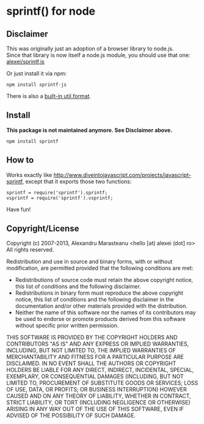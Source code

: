 # sprintf() for node




<extoc></extoc>

## Disclaimer

This was originally just an adoption of a browser library to node.js.  
Since that library is now itself a node.js module, you should use that one: [alexei/sprintf.js](https://github.com/alexei/sprintf.js)

Or just install it via npm:

    npm install sprintf-js


There is also a [built-in util.format](http://nodejs.org/api/util.html#util_util_format_format).




## Install

**This package is not maintained anymore. See Disclaimer above.**

    npm install sprintf


## How to

Works exactly like http://www.diveintojavascript.com/projects/javascript-sprintf, except that it exports those two functions:

    sprintf = require('sprintf').sprintf;
    vsprintf = require('sprintf').vsprintf;

Have fun!


## Copyright/License

Copyright (c) 2007-2013, Alexandru Marasteanu <hello [at) alexei (dot] ro>
All rights reserved.

Redistribution and use in source and binary forms, with or without
modification, are permitted provided that the following conditions are met:
* Redistributions of source code must retain the above copyright
  notice, this list of conditions and the following disclaimer.
* Redistributions in binary form must reproduce the above copyright
  notice, this list of conditions and the following disclaimer in the
  documentation and/or other materials provided with the distribution.
* Neither the name of this software nor the names of its contributors may be
  used to endorse or promote products derived from this software without
  specific prior written permission.

THIS SOFTWARE IS PROVIDED BY THE COPYRIGHT HOLDERS AND CONTRIBUTORS "AS IS" AND
ANY EXPRESS OR IMPLIED WARRANTIES, INCLUDING, BUT NOT LIMITED TO, THE IMPLIED
WARRANTIES OF MERCHANTABILITY AND FITNESS FOR A PARTICULAR PURPOSE ARE
DISCLAIMED. IN NO EVENT SHALL THE AUTHORS OR COPYRIGHT HOLDERS BE LIABLE FOR
ANY DIRECT, INDIRECT, INCIDENTAL, SPECIAL, EXEMPLARY, OR CONSEQUENTIAL DAMAGES
(INCLUDING, BUT NOT LIMITED TO, PROCUREMENT OF SUBSTITUTE GOODS OR SERVICES;
LOSS OF USE, DATA, OR PROFITS; OR BUSINESS INTERRUPTION) HOWEVER CAUSED AND
ON ANY THEORY OF LIABILITY, WHETHER IN CONTRACT, STRICT LIABILITY, OR TORT
(INCLUDING NEGLIGENCE OR OTHERWISE) ARISING IN ANY WAY OUT OF THE USE OF THIS
SOFTWARE, EVEN IF ADVISED OF THE POSSIBILITY OF SUCH DAMAGE.
